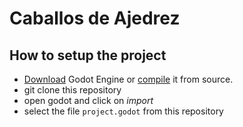 # Caballos de Ajedrez

## How to setup the project
+ [Download](https://godotengine.org/download) Godot Engine or [compile](https://docs.godotengine.org/en/stable/development/compiling/index.html) it from source.
+ git clone this repository
+ open godot and click on *import*
+ select the file `project.godot` from this repository
